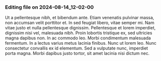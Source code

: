 

### Editing file on 2024-08-14_12-02-00

Ut a pellentesque nibh, et bibendum ante. Etiam venenatis pulvinar massa, non accumsan velit porttitor et. In sed feugiat libero, vitae semper mi. Nam vitae justo et nulla pellentesque dignissim. Pellentesque et lorem imperdiet, dignissim nisi vel, malesuada nibh. Proin lobortis tristique ex, sed ultricies magna dapibus non. In ac commodo leo. Morbi condimentum malesuada fermentum. In a lectus varius metus lacinia finibus. Nunc ut lorem leo. Nunc consectetur convallis ex id elementum. Sed a vulputate nunc, imperdiet porta magna. Morbi dapibus justo tortor, sit amet lacinia nisi dictum nec.


